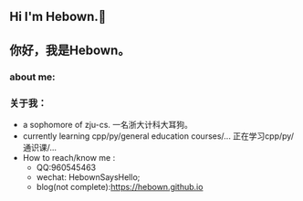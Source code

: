 ## Hi I'm Hebown.👋
## 你好，我是Hebown。
<!--
**Hebown/Hebown** is a ✨ _special_ ✨ repository because its `README.md` (this file) appears on your GitHub profile.

Here are some ideas to get you started:

- 🔭 I’m currently working on ...
- 🌱 I’m currently learning ...
- 👯 I’m looking to collaborate on ...
- 🤔 I’m looking for help with ...
- 💬 Ask me about ...
- 📫 How to reach me: ...
- 😄 Pronouns: ...
- ⚡ Fun fact: ...
-->
### about me:
### 关于我：
- a sophomore of zju-cs. 一名浙大计科大耳狗。
- currently learning cpp/py/general education courses/... 正在学习cpp/py/通识课/...
- How to reach/know me :
  - QQ:960545463
  - wechat: HebownSaysHello;
  - blog(not complete):https://hebown.github.io
